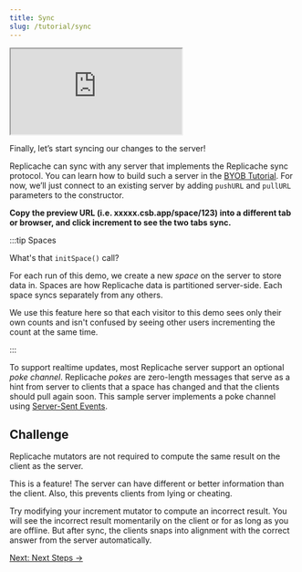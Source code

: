 ```yaml
---
title: Sync
slug: /tutorial/sync
---
```


   <iframe src="https://codesandbox.io/embed/replicache-sync-qyr7ji?autoresize=1&fontsize=12&hidenavigation=0&theme=light&codemirror=1&view=split"
     style={{'width':'100%','height':'350px', 'border':'1px solid rgb(222,221,221)', 'overflow':'hidden'}}
     title="constructing-replicache"
     allow="accelerometer; ambient-light-sensor; camera; encrypted-media; geolocation; gyroscope; hid; microphone; midi; payment; usb; vr; xr-spatial-tracking"
     sandbox="allow-forms allow-modals allow-popups allow-presentation allow-same-origin allow-scripts"
></iframe>

Finally, let’s start syncing our changes to the server!

Replicache can sync with any server that implements the Replicache sync protocol. You can learn how to build such a server in the [BYOB Tutorial](/byob/intro). For now, we’ll just connect to an existing server by adding `pushURL` and `pullURL` parameters to the constructor.

**Copy the preview URL (i.e. xxxxx.csb.app/space/123) into a different tab or browser, and click increment to see the two tabs sync.**

:::tip Spaces

What's that `initSpace()` call?

For each run of this demo, we create a new _space_ on the server to store data in. Spaces are how Replicache data is partitioned server-side. Each space syncs separately from any others.

We use this feature here so that each visitor to this demo sees only their own counts and isn't confused by seeing other users incrementing the count at the same time.

:::

To support realtime updates, most Replicache server support an optional _poke channel_. Replicache _pokes_ are zero-length messages that serve as a hint from server to clients that a space has changed and that the clients should pull again soon. This sample server implements a poke channel using [Server-Sent Events](https://developer.mozilla.org/en-US/docs/Web/API/Server-sent_events/Using_server-sent_events).

<h2>Challenge</h2>

Replicache mutators are not required to compute the same result on the client as the server.

This is a feature! The server can have different or better information than the client. Also, this prevents clients from lying or cheating.

Try modifying your increment mutator to compute an incorrect result. You will see the incorrect result momentarily on the client or for as long as you are offline. But after sync, the clients snaps into alignment with the correct answer from the server automatically.

<div style={{fontSize:"1.2em", fontWeight:"bold", marginTop:"3em"}}><a href="/tutorial/next-steps">Next: Next Steps &rarr;</a></div>
